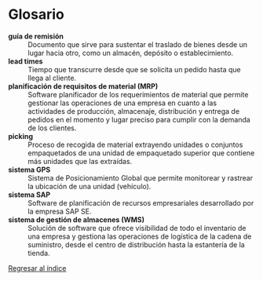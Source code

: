 # Glosario

<dl>

  <dt><strong>guía de remisión</strong></dt>
  <dd>Documento que sirve para sustentar el traslado de bienes desde un lugar hacia otro, como un almacén, depósito o establecimiento.</dd>

  <dt><strong>lead times</strong></dt>
  <dd>Tiempo que transcurre desde que se solicita un pedido hasta que llega al cliente.</dd>

  <dt><strong>planificación de requisitos de material (MRP)</strong></dt>
  <dd>Software planificador de los requerimientos de material que permite gestionar las operaciones de una empresa en cuanto a las actividades de producción, almacenaje,  distribución y entrega de pedidos en el momento y lugar preciso para cumplir con la demanda de los clientes.</dd>

  <dt><strong>picking</strong></dt>
  <dd>Proceso de recogida de material extrayendo unidades o conjuntos empaquetados de una unidad de empaquetado superior que contiene más unidades que las extraídas.</dd>

  <dt><strong>sistema GPS</strong></dt>
  <dd>Sistema de Posicionamiento Global que permite monitorear y rastrear la ubicación de una unidad (vehículo).</dd>

  <dt><strong>sistema SAP</strong></dt>
  <dd>Software de planificación de recursos empresariales desarrollado por la empresa SAP SE.</dd>

  <dt><strong>sistema de gestión de almacenes (WMS)</strong></dt>
  <dd>Solución de software que ofrece visibilidad de todo el inventario de una empresa y gestiona las operaciones de logística de la cadena de suministro, desde el centro de distribución hasta la estantería de la tienda.</dd>

</dl>

[Regresar al índice](../README.md)
